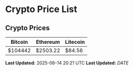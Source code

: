 # Crypto Price List

## Crypto Prices
| Bitcoin | Ethereum | Litecoin |
| ------- | -------- | -------- |
| $104442 | $2503.22 | $84.56 |
**Last Updated:** 2025-06-14 20:21 UTC
**Last Updated:** $DATE$
